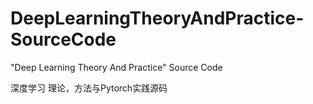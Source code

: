 # DeepLearningTheoryAndPractice-SourceCode
"Deep Learning Theory And Practice" Source Code

深度学习 理论，方法与Pytorch实践源码
